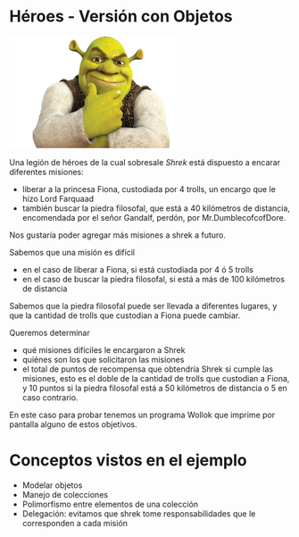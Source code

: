 # Héroes - Versión con Objetos

<img src="img/shrek.jpg" height="200" width="300">

Una legión de héroes de la cual sobresale *Shrek* está dispuesto a encarar diferentes misiones: 

* liberar a la princesa Fiona, custodiada por 4 trolls, un encargo que le hizo Lord Farquaad
* también buscar la piedra filosofal, que está a 40 kilómetros de distancia, encomendada por el señor Gandalf, perdón, por Mr.DumblecofcofDore. 

Nos gustaría poder agregar más misiones a shrek a futuro.

Sabemos que una misión es difícil

* en el caso de liberar a Fiona, si está custodiada por 4 ó 5 trolls
* en el caso de buscar la piedra filosofal, si está a más de 100 kilómetros de distancia

Sabemos que la piedra filosofal puede ser llevada a diferentes lugares, y que la cantidad de trolls que custodian a Fiona puede cambiar.

Queremos determinar

* qué misiones difíciles le encargaron a Shrek
* quiénes son los que solicitaron las misiones
* el total de puntos de recompensa que obtendría Shrek si cumple las misiones, esto es el doble de la cantidad de trolls que custodian a Fiona, y 10 puntos si la piedra filosofal está a 50 kilómetros de distancia o 5 en caso contrario.

En este caso para probar tenemos un programa Wollok que imprime por pantalla alguno de estos objetivos.

# Conceptos vistos en el ejemplo

* Modelar objetos
* Manejo de colecciones
* Polimorfismo entre elementos de una colección
* Delegación: evitamos que shrek tome responsabilidades que le corresponden a cada misión

